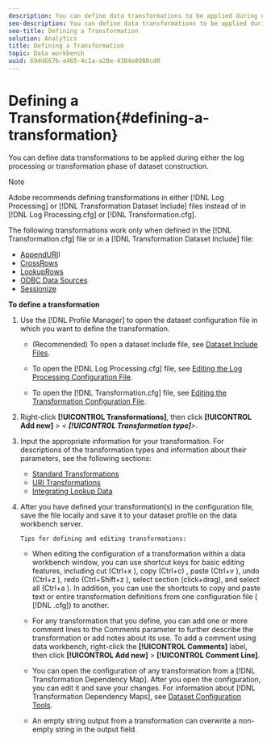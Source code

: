 ```yaml
---
description: You can define data transformations to be applied during either the log processing or transformation phase of dataset construction.
seo-description: You can define data transformations to be applied during either the log processing or transformation phase of dataset construction.
seo-title: Defining a Transformation
solution: Analytics
title: Defining a Transformation
topic: Data workbench
uuid: 69dd667b-e465-4c1a-a20e-4384e8988cd0
---
```


# Defining a Transformation{#defining-a-transformation}

You can define data transformations to be applied during either the log processing or transformation phase of dataset construction.

>[!NOTE]
>
>Adobe recommends defining transformations in either [!DNL Log Processing] or [!DNL Transformation Dataset Include] files instead of in [!DNL Log Processing.cfg] or [!DNL Transformation.cfg].

The following transformations work only when defined in the [!DNL Transformation.cfg] file or in a [!DNL Transformation Dataset Include] file:

* [AppendURI](../../../home/c-dataset-const-proc/c-data-trans/c-transf-types/c-uri-transf/c-appenduri.md#concept-a0df05dd958645bf8219fc7b0b675ee4)I 
* [CrossRows](../../../home/c-dataset-const-proc/c-data-trans/c-transf-types/c-standard-transf/c-crossrows.md#concept-fcace08804f54db397ed631cc13ff4f2) 
* [LookupRows](../../../home/c-dataset-const-proc/c-data-trans/c-transf-types/c-standard-transf/c-lookuprows.md#concept-4bd9a1f13ee243e592a6a0008053134f) 
* [ODBC Data Sources](../../../home/c-dataset-const-proc/c-log-proc-config-file/c-odbc-data-sources.md#concept-5f2cf635081d44beab826ef5ec8cf4e3) 
* [Sessionize](../../../home/c-dataset-const-proc/c-data-trans/c-transf-types/c-standard-transf/c-sessionize.md#concept-b1af95c8cba34b248f86de883d914bc0)

**To define a transformation** 

1. Use the [!DNL Profile Manager] to open the dataset configuration file in which you want to define the transformation.

    * (Recommended) To open a dataset include file, see [Dataset Include Files](../../../home/c-dataset-const-proc/c-dataset-inc-files/c-dataset-inc-files.md#concept-a9b6a30edfc942b0b2a2888a0a8989df). 
    * To open the [!DNL Log Processing.cfg] file, see [Editing the Log Processing Configuration File](../../../home/c-dataset-const-proc/c-log-proc-config-file/t-edit-log-proc-config-file.md#task-6a2fa1b735cb4eefad730f0a3a7858e5). 
    
    * To open the [!DNL Transformation.cfg] file, see [Editing the Transformation Configuration File](../../../home/c-dataset-const-proc/c-trans-config-file/t-edit-trans-config-file.md#task-cfef4142c1bf4437a669d1fdc75cabbc).

1. Right-click **[!UICONTROL Transformations]**, then click **[!UICONTROL Add new]** > *< **[!UICONTROL Transformation type]**>*.
1. Input the appropriate information for your transformation. For descriptions of the transformation types and information about their parameters, see the following sections:

    * [Standard Transformations](../../../home/c-dataset-const-proc/c-data-trans/c-transf-types/c-standard-transf/c-standard-transf.md#concept-25f4bdbf8fe74c4aaeb2fcd226243886) 
    * [URI Transformations](../../../home/c-dataset-const-proc/c-data-trans/c-transf-types/c-uri-transf/c-uri-transf.md#concept-2dfa0ffcd83d4fb69c1f42ad50dea125) 
    * [Integrating Lookup Data](../../../home/c-dataset-const-proc/c-data-trans/c-int-lookup-data/c-int-lookup-data.md#concept-08ff70769a464f50ab14299a344f05c7)

1. After you have defined your transformation(s) in the configuration file, save the file locally and save it to your dataset profile on the data workbench server.

       Tips for defining and editing transformations:

    * When editing the configuration of a transformation within a data workbench window, you can use shortcut keys for basic editing features, including cut (Ctrl+x ), copy (Ctrl+c) , paste (Ctrl+v ), undo (Ctrl+z ), redo (Ctrl+Shift+z ), select section (click+drag), and select all (Ctrl+a ). In addition, you can use the shortcuts to copy and paste text or entire transformation definitions from one configuration file ( [!DNL .cfg]) to another. 
    * For any transformation that you define, you can add one or more comment lines to the Comments parameter to further describe the transformation or add notes about its use. To add a comment using data workbench, right-click the **[!UICONTROL Comments]** label, then click **[!UICONTROL Add new]** > **[!UICONTROL Comment Line]**. 
    
    * You can open the configuration of any transformation from a [!DNL Transformation Dependency Map]. After you open the configuration, you can edit it and save your changes. For information about [!DNL Transformation Dependency Maps], see [Dataset Configuration Tools](../../../home/c-dataset-const-proc/c-dataset-config-tools/c-dataset-config-tools.md#concept-6e058b7691834cf79dcfd1573f78d4f5). 
    
    * An empty string output from a transformation can overwrite a non-empty string in the output field.

